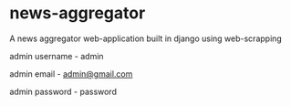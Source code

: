 # news-aggregator
A news aggregator web-application built in django using web-scrapping 

admin username - admin

admin email - admin@gmail.com

admin password - password
